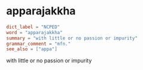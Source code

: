 # apparajakkha

``` toml
dict_label = "NCPED"
word = "apparajakkha"
summary = "with little or no passion or impurity"
grammar_comment = "mfn."
see_also = ["appa"]
```

with little or no passion or impurity

